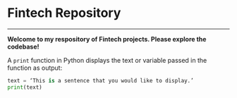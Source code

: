 # Fintech Repository
---

**Welcome to my respository of Fintech projects. Please explore the codebase!**

A `print` function in Python displays the text or variable passed in the function as output:

```python
text = ‘This is a sentence that you would like to display.’
print(text)
```




